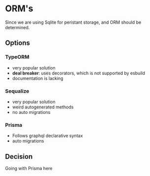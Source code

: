 # ORM's

Since we are using Sqlite for peristant storage, and ORM should be determined.

## Options

### TypeORM

- very popular solution
- **deal breaker**: uses decorators, which is not supported by esbuild
- documentation is lacking

### Sequalize

- very popular solution
- weird autogenerated methods
- no auto migrations

### Prisma

- Follows graphql declarative syntax
- auto migrations


## Decision

Going with Prisma here
